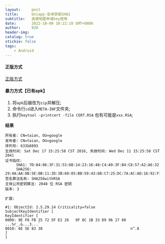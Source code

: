```yaml
---
layout:     post
title:      Uniapp-安卓获取SHA1
subtitle:  	高德地图申请key使用
date:       2022-10-09 10:22:10 GMT+0800
author:     920
header-img: 
catalog: true
stickie: false
tags:
    - Android
---
```


#### 正版方式

[正版方式](https://lbs.amap.com/faq/android/map-sdk/create-project/43112)

#### 暴力方式【已有apk】

1. 将`apk`后缀改为`zip`并解压;  
2. 命令行`cd`进入`META-INF`文件夹;  
3. 执行`keytool -printcert -file CERT.RSA` 也有可能是`xxx.RSA`;

**结果**
```
所有者: CN=taian, OU=google
发布者: CN=taian, OU=google
序列号: 633b8893
生效时间: Sat Dec 17 15:25:58 CST 2016, 失效时间: Wed Dec 11 15:25:58 CST 2041
证书指纹:
     SHA1: 7D:84:86:3F:31:53:6B:14:23:16:48:C4:A9:3F:B4:C8:57:A2:A6:32
     SHA256: 29:4A:AA:8B:5E:0B:11:3D:3B:60:05:BB:59:43:6B:C7:25:DC:7A:AC:AD:16:92:F1:02:E5:6F:DD:F9:F1:2F:35
签名算法名称: SHA256withRSA
主体公共密钥算法: 2048 位 RSA 密钥
版本: 3

扩展: 

#1: ObjectId: 2.5.29.14 Criticality=false
SubjectKeyIdentifier [
KeyIdentifier [
0000: 9E F8 FB 25 72 5F E2 26   9F 8C 1B 33 D9 96 17 60  ...%r_.&...3...`
0010: 6E 5E 83 38                                        n^.8
]
]

```